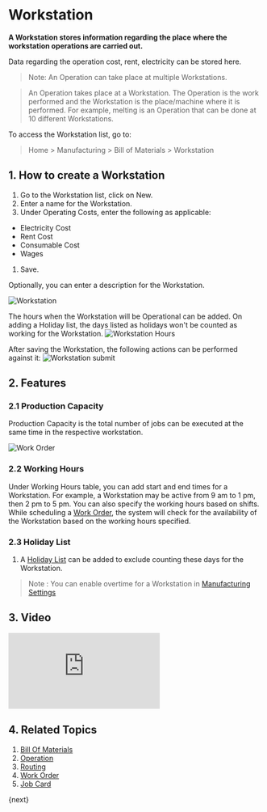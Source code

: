 <!-- add-breadcrumbs -->
# Workstation

**A Workstation stores information regarding the place where the workstation operations are carried out.**

Data regarding the operation cost, rent, electricity can be stored here.

> Note: An Operation can take place at multiple Workstations.

> An Operation takes place at a Workstation. The Operation is the work performed and the Workstation is the place/machine where it is performed. For example, melting is an Operation that can be done at 10 different Workstations.

To access the Workstation list, go to:

> Home > Manufacturing > Bill of Materials > Workstation

## 1. How to create a Workstation
1. Go to the Workstation list, click on New.
1. Enter a name for the Workstation.
1. Under Operating Costs, enter the following as applicable:
 * Electricity Cost
 * Rent Cost
 * Consumable Cost
 * Wages
1. Save.

Optionally, you can enter a description for the Workstation.

![Workstation](/docs/v12/assets/img/manufacturing/workstation.png)

The hours when the Workstation will be Operational can be added. On adding a Holiday list, the days listed as holidays won't be counted as working for the Workstation.
![Workstation Hours](/docs/v12/assets/img/manufacturing/workstation-hours.png)

After saving the Workstation, the following actions can be performed against it:
![Workstation submit](/docs/v12/assets/img/manufacturing/workstation-submit.png)

## 2. Features
### 2.1 Production Capacity
Production Capacity is the total number of jobs can be executed at the same time in the respective workstation.

<img class="screenshot" alt="Work Order" src="{{docs_base_url}}/v12/assets/img/manufacturing/work_station_capacity.png">

### 2.2 Working Hours
Under Working Hours table, you can add start and end times for a Workstation. For example, a Workstation may be active from 9 am to 1 pm, then 2 pm to 5 pm. You can also specify the working hours based on shifts. While scheduling a [Work Order](/docs/v12/user/manual/en/manufacturing/work-order), the system will check for the availability of the Workstation based on the working hours specified.

### 2.3 Holiday List
1. A [Holiday List](/docs/v12/user/manual/en/human-resources/holiday-list) can be added to exclude counting these days for the Workstation.


> Note : You can enable overtime for a Workstation in [Manufacturing Settings](/docs/v12/user/manual/en/manufacturing/manufacturing-settings)

## 3. Video
<div class="embed-container">
 <iframe src="https://www.youtube.com/embed/UVGfzwOOZC4?rel=0" frameborder="0" allow="autoplay; encrypted-media" allowfullscreen>
 </iframe>
</div>

## 4. Related Topics
1. [Bill Of Materials](/docs/v12/user/manual/en/manufacturing/bill-of-materials)
1. [Operation](/docs/v12/user/manual/en/manufacturing/operation)
1. [Routing](/docs/v12/user/manual/en/manufacturing/routing)
1. [Work Order](/docs/v12/user/manual/en/manufacturing/work-order)
1. [Job Card](/docs/v12/user/manual/en/manufacturing/job-card)

{next}